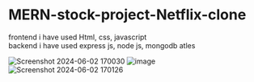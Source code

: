 # MERN-stock-project-Netflix-clone

frontend i have used Html, css, javascript
<br>
backend i have used express js, node js, mongodb atles

![Screenshot 2024-06-02 170030](https://github.com/ajithkumar3873/MERN-stock-project-Netflix-clone/assets/127074798/61b96849-9079-498e-bbba-050973947b05)
![image](https://github.com/ajithkumar3873/MERN-stock-project-Netflix-clone/assets/127074798/74d505a9-6837-4112-bb64-db121a8ca749)
![Screenshot 2024-06-02 170126](https://github.com/ajithkumar3873/MERN-stock-project-Netflix-clone/assets/127074798/88949b71-bf4f-4b47-b0a7-c1828f27e3a4)



